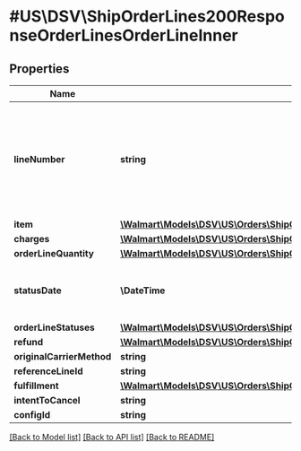 # #US\DSV\ShipOrderLines200ResponseOrderLinesOrderLineInner

## Properties

Name | Type | Description | Notes
------------ | ------------- | ------------- | -------------
**lineNumber** | **string** | The line number associated with the details for each individual item in the purchase order |
**item** | [**\Walmart\Models\DSV\US\Orders\ShipOrderLines200ResponseOrderLinesOrderLineInnerItem**](ShipOrderLines200ResponseOrderLinesOrderLineInnerItem.md) |  |
**charges** | [**\Walmart\Models\DSV\US\Orders\ShipOrderLines200ResponseOrderLinesOrderLineInnerCharges**](ShipOrderLines200ResponseOrderLinesOrderLineInnerCharges.md) |  |
**orderLineQuantity** | [**\Walmart\Models\DSV\US\Orders\ShipOrderLinesRequestOrderLinesOrderLineInnerOrderLineStatusesOrderLineStatusInnerStatusQuantity**](ShipOrderLinesRequestOrderLinesOrderLineInnerOrderLineStatusesOrderLineStatusInnerStatusQuantity.md) |  |
**statusDate** | **\DateTime** | The date shown on the recent order status |
**orderLineStatuses** | [**\Walmart\Models\DSV\US\Orders\ShipOrderLines200ResponseOrderLinesOrderLineInnerOrderLineStatuses**](ShipOrderLines200ResponseOrderLinesOrderLineInnerOrderLineStatuses.md) |  |
**refund** | [**\Walmart\Models\DSV\US\Orders\ShipOrderLines200ResponseOrderLinesOrderLineInnerRefund**](ShipOrderLines200ResponseOrderLinesOrderLineInnerRefund.md) |  | [optional]
**originalCarrierMethod** | **string** |  | [optional]
**referenceLineId** | **string** |  | [optional]
**fulfillment** | [**\Walmart\Models\DSV\US\Orders\ShipOrderLines200ResponseOrderLinesOrderLineInnerFulfillment**](ShipOrderLines200ResponseOrderLinesOrderLineInnerFulfillment.md) |  | [optional]
**intentToCancel** | **string** |  | [optional]
**configId** | **string** |  | [optional]


[[Back to Model list]](../) [[Back to API list]](../../Api/US/DSV) [[Back to README]](../../README.md)
